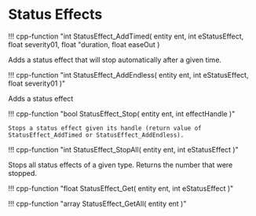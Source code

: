 # Status Effects

!!! cpp-function "int StatusEffect_AddTimed( entity ent, int eStatusEffect, float severity01, float "duration, float easeOut )

  Adds a status effect that will stop automatically after a given time.

!!! cpp-function "int StatusEffect_AddEndless( entity ent, int eStatusEffect, float severity01 )"

  Adds a status effect

!!! cpp-function "bool StatusEffect_Stop( entity ent, int effectHandle )"

    Stops a status effect given its handle (return value of StatusEffect_AddTimed or StatusEffect_AddEndless).

!!! cpp-function "int StatusEffect_StopAll( entity ent, int eStatusEffect )"

  Stops all status effects of a given type. Returns the number that were stopped.

!!! cpp-function "float StatusEffect_Get( entity ent, int eStatusEffect )"

!!! cpp-function "array<float> StatusEffect_GetAll( entity ent )"
